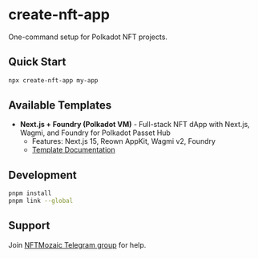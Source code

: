 # create-nft-app

One-command setup for Polkadot NFT projects.

## Quick Start

```sh
npx create-nft-app my-app
```

## Available Templates

- **Next.js + Foundry (Polkadot VM)** - Full-stack NFT dApp with Next.js, Wagmi, and Foundry for Polkadot Passet Hub
  - Features: Next.js 15, Reown AppKit, Wagmi v2, Foundry
  - [Template Documentation](templates/next-foundry/README.md)

## Development

```sh
pnpm install
pnpm link --global
```

## Support

Join [NFTMozaic Telegram group](https://t.me/nft_moz_support) for help.
